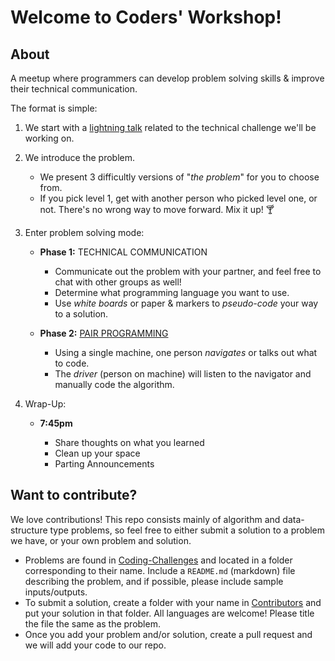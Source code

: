 # Welcome to Coders' Workshop!

## About

A meetup where programmers can develop problem solving skills & improve their technical communication.

The format is simple:

1. We start with a [lightning talk](https://en.wikipedia.org/wiki/Lightning_talk) related to the technical challenge we'll be working on.

2. We introduce the problem.

    - We present 3 difficultly versions of "_the problem_" for you to choose from.
    - If you pick level 1, get with another person who picked level one, or not. There's no wrong way to move forward. Mix it up! :cocktail:

3. Enter problem solving mode:

    - **Phase 1:** TECHNICAL COMMUNICATION

        - Communicate out the problem with your partner, and feel free to chat with other groups as well!
        - Determine what programming language you want to use.
        - Use *white boards* or paper & markers to _pseudo-code_ your way to a solution.

    - **Phase 2:** [PAIR PROGRAMMING](https://en.wikipedia.org/wiki/Pair_programming)

        - Using a single machine, one person _navigates_ or talks out what to code.
        - The _driver_ (person on machine) will listen to the navigator and manually code the algorithm.

4. Wrap-Up:

    - **7:45pm**

        - Share thoughts on what you learned
        - Clean up your space
        - Parting Announcements

## Want to contribute?

We love contributions! This repo consists mainly of algorithm and data-structure type problems, so feel free to either submit a solution to a problem we have, or your own problem and solution.  

* Problems are found in [Coding-Challenges](./Coding-Challenges) and located in a folder corresponding to their name. Include a `README.md` (markdown) file describing the problem, and if possible, please include sample inputs/outputs.  
* To submit a solution, create a folder with your name in [Contributors](./Contributors) and put your solution in that folder. All languages are welcome! Please title the file the same as the problem.
* Once you add your problem and/or solution, create a pull request and we will add your code to our repo.
